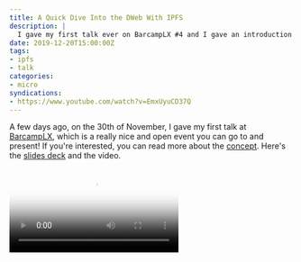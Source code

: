 ```yaml
---
title: A Quick Dive Into the DWeb With IPFS
description: |
  I gave my first talk ever on BarcampLX #4 and I gave an introduction to the dWeb world using IPFS as a gateway.
date: 2019-12-20T15:00:00Z
tags:
- ipfs
- talk
categories:
- micro
syndications:
- https://www.youtube.com/watch?v=EmxUyuCD37Q
---
```


A few days ago, on the 30th of November, I gave my first talk at [BarcampLX](https://www.meetup.com/BarcampLx/events/265593046/),
which is a really nice and open event you can go to and present! If you're interested, you can read more about the [concept](https://en.wikipedia.org/wiki/BarCamp). Here's the [slides deck](https://cdn.hacdias.com/media/2019-12-quick-dive-into-dweb-ipfs.pdf) and the video.

<div class="fw">
  <video controls poster="https://cdn.hacdias.com/img/1000/c9c92dd487ff60f5c1b87376a2c13f84bd9467e28eac107a624f4ce7e738654b.jpeg">
    <source class="u-video" src="https://cdn.hacdias.com/media/2019-12-quick-dive-into-dweb-ipfs.mp4">
  </video>
</div>
